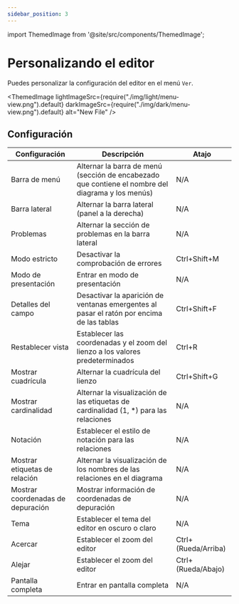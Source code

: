 ```yaml
---
sidebar_position: 3
---
```


import ThemedImage from '@site/src/components/ThemedImage';

# Personalizando el editor

Puedes personalizar la configuración del editor en el menú `Ver`.

<ThemedImage lightImageSrc={require("./img/light/menu-view.png").default} darkImageSrc={require("./img/dark/menu-view.png").default} alt="New File" />

## Configuración

| Configuración | Descripción | Atajo |
| --- | --- | --- |
| Barra de menú | Alternar la barra de menú (sección de encabezado que contiene el nombre del diagrama y los menús) | N/A |
| Barra lateral | Alternar la barra lateral (panel a la derecha) | N/A |
| Problemas | Alternar la sección de problemas en la barra lateral | N/A |
| Modo estricto | Desactivar la comprobación de errores | Ctrl+Shift+M |
| Modo de presentación | Entrar en modo de presentación | N/A |
| Detalles del campo | Desactivar la aparición de ventanas emergentes al pasar el ratón por encima de las tablas | Ctrl+Shift+F |
| Restablecer vista | Establecer las coordenadas y el zoom del lienzo a los valores predeterminados | Ctrl+R |
| Mostrar cuadrícula | Alternar la cuadrícula del lienzo | Ctrl+Shift+G |
| Mostrar cardinalidad | Alternar la visualización de las etiquetas de cardinalidad (1, *) para las relaciones | N/A |
| Notación | Establecer el estilo de notación para las relaciones | N/A |
| Mostrar etiquetas de relación | Alternar la visualización de los nombres de las relaciones en el diagrama | N/A |
| Mostrar coordenadas de depuración | Mostrar información de coordenadas de depuración | N/A |
| Tema | Establecer el tema del editor en oscuro o claro | N/A |
| Acercar | Establecer el zoom del editor | Ctrl+(Rueda/Arriba) |
| Alejar | Establecer el zoom del editor | Ctrl+(Rueda/Abajo) |
| Pantalla completa | Entrar en pantalla completa | N/A |
